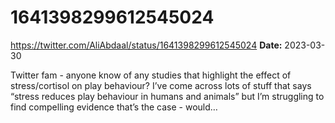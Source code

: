 # 1641398299612545024
https://twitter.com/AliAbdaal/status/1641398299612545024
**Date:** 2023-03-30

Twitter fam - anyone know of any studies that highlight the effect of stress/cortisol on play behaviour? I’ve come across lots of stuff that says “stress reduces play behaviour in humans and animals” but I’m struggling to find compelling evidence that’s the case - would…
